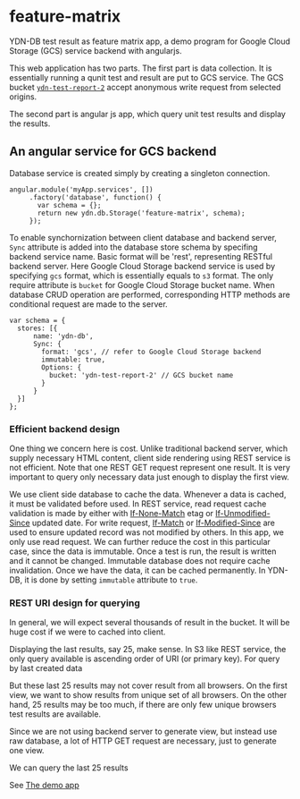 feature-matrix
==============

YDN-DB test result as feature matrix app, a demo program for Google Cloud Storage (GCS) service backend with angularjs.

This web application has two parts. The first part is data collection. It is essentially
running a qunit test and result are put to GCS service. The GCS bucket
[`ydn-test-report-2`](http://ydn-test-report-2.storage.googleapis.com/)
accept anonymous write request from selected origins.

The second part is angular js app, which query unit test results and display the results.

An angular service for GCS backend
----------------------------------



Database service is created simply by creating a singleton connection.

    angular.module('myApp.services', [])
         .factory('database', function() {
           var schema = {};
           return new ydn.db.Storage('feature-matrix', schema);
         });

To enable synchornization between client database and backend server, `Sync`
attribute is added into the database store schema by specifing backend service name.
Basic format will be 'rest', representing RESTful backend server. Here
Google Cloud Storage backend service is used by specifying `gcs` format,
which is essentially equals to `s3` format. The
only require attribute is `bucket` for Google Cloud Storage bucket name.
When database CRUD operation are performed, corresponding HTTP methods are
conditional request are made to the server.

    var schema = {
      stores: [{
          name: 'ydn-db',
          Sync: {
            format: 'gcs', // refer to Google Cloud Storage backend
            immutable: true,
            Options: {
              bucket: 'ydn-test-report-2' // GCS bucket name
            }
          }
      }]
    };

### Efficient backend design ###

One thing we concern here is cost. Unlike traditional backend server, which supply
necessary HTML content, client side rendering using REST service is not efficient.
Note that one REST GET request represent one result.
It is very important to query only necessary data just enough to display the first view.

We use client side database to cache the data. Whenever a data is cached, it must be
validated before used. In REST service, read request cache validation is made by
either with [If-None-Match](http://www.w3.org/Protocols/rfc2616/rfc2616-sec14.html#sec14.26) etag
or [If-Unmodified-Since](http://www.w3.org/Protocols/rfc2616/rfc2616-sec14.html#sec14.28) updated date.
For write request, [If-Match](http://www.w3.org/Protocols/rfc2616/rfc2616-sec14.html#sec14.24) or
[If-Modified-Since](http://www.w3.org/Protocols/rfc2616/rfc2616-sec14.html#sec14.25)
are used to ensure updated record was not modified by others. In this app, we only use read request.
We can further reduce the cost in this particular case, since the data is immutable. Once a test is run,
the result is written and it cannot be changed. Immutable database does not require cache invalidation.
Once we have the data, it can be cached permanently. In YDN-DB, it is done by setting
`immutable` attribute to `true`.

### REST URI design for querying ###

In general, we will expect several thousands of result in the bucket. It will be huge
cost if we were to cached into client.

Displaying the last results, say 25, make sense. In S3 like REST service, the only
query available is ascending order of URI (or primary key). For query by last created data

But these last 25 results may not cover
result from all browsers. On the first view, we want to show results from
unique set of all browsers. On the other hand, 25 results may be too much, if there are only few unique browsers
test results are available.

Since we are not using backend server to generate view,
but instead use raw database, a lot of HTTP GET request are necessary, just to generate one view.


We can query the last 25 results

See [The demo app](http://dev.yathit.com/demo/feature-matrix/index.html)
